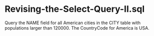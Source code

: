 # Revising-the-Select-Query-II.sql
Query the NAME field for all American cities in the CITY table with populations larger than 120000. The CountryCode for America is USA.
